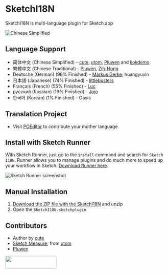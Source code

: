 # SketchI18N

SketchI18N is multi-language plugin for Sketch.app

![Chinese Simplified](http://i.imgur.com/IoERvfU.png)

## Language Support
* 简体中文 (Chinese Simplified) - [cute](https://github.com/cute/), [utom](http://utom.design), [Pluwen](https://twitter.com/pluwen) and [kokdemo](https://github.com/kokdemo/)
* 繁體中文 (Chinese Traditional) - [Pluwen](https://twitter.com/pluwen), [Zih-Hong](http://zihhonglin.com)
* Deutsche (German) (98% Finished) - [Markus Gerke](http://www.markusgerke.com/), huangyuxin
* 日本語 (Japanese) (74% Finished) - [littlebusters](https://github.com/littlebusters)
* Français (French) (55% Finished) - [Luc](https://twitter.com/lucpotage)
* русский (Russian) (19% Finished) - [Jojo](http://i.ui.cn/ucenter/227163.html)
* 한국어 (Korean) (1% Finished) - Oasis

## Translation Project
* Visit [POEditor](https://poeditor.com/join/project/Md6yp4IDXV) to contribute your mother language.

## Install with Sketch Runner
With Sketch Runner, just go to the `install` command and search for `Sketch I18N`. Runner allows you to manage plugins and do much more to speed up your workflow in Sketch. [Download Runner here](http://www.sketchrunner.com).

![Sketch Runner screenshot](https://user-images.githubusercontent.com/555720/28832730-ec4c4782-76a2-11e7-9463-c926d9cb6756.png)

## Manual Installation
1. [Download the ZIP file with the SketchI18N](https://github.com/cute/SketchI18N/archive/master.zip) and unzip
2. Open the `SketchI18N.sketchplugin`

## Contributors
* Author by [cute](https://github.com/cute/)
* [Sketch Measure](http://utom.design/measure), from [utom](http://utom.design)
* [Pluwen](https://twitter.com/pluwen)

<a href="http://bit.ly/SketchRunnerWebsite"><img height="40" width="160" src="http://sketchrunner.com/img/badge_blue.png"></a>
